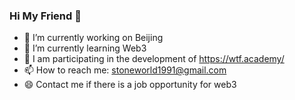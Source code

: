 ### Hi My Friend 👋

- 🔭 I’m currently working on Beijing
- 🌱 I’m currently learning Web3
- 👯 I am participating in the development of https://wtf.academy/
- 📫 How to reach me: stoneworld1991@gmail.com
- 😄 Contact me if there is a job opportunity for web3

